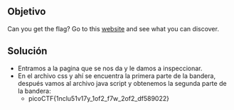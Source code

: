 ## Objetivo
Can you get the flag? Go to this [website](http://saturn.picoctf.net:50761/) and see what you can discover.
## Solución
- Entramos a la pagina que se nos da y le damos a inspeccionar.
- En el archivo css y ahí se encuentra la primera parte de la bandera, después vamos al archivo java script y obtenemos la segunda parte de la bandera:
	- picoCTF{1nclu51v17y_1of2_f7w_2of2_df589022}
